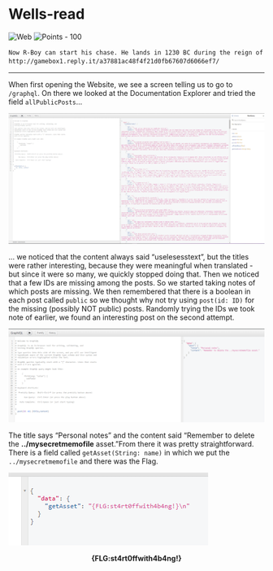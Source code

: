 # Wells-read

![Web](https://img.shields.io/badge/Web--blue?style=for-the-badge) ![Points - 100](https://img.shields.io/badge/Points-100-9cf?style=for-the-badge)

```txt
Now R-Boy can start his chase. He lands in 1230 BC during the reign of Ramses II. In the Valley of the Temples, Zer0 has plundered Nefertiti’s tomb to resell the precious treasures on the black market. By accident, the guards catch R-Boy near the tomb. To prove he’s not a thief, he has to show his devotion to the Pharaoh by finding a secret note.
http://gamebox1.reply.it/a37881ac48f4f21d0fb67607d6066ef7/
```

---

When first opening the Website, we see a screen telling us to go to `/graphql`. On there we looked at the Documentation Explorer and tried the field `allPublicPosts`...

![allposts](./allposts.png)

... we noticed that the content always said “uselesesstext”, but the titles were rather interesting, because they were meaningful when translated - but since it were so many, we quickly stopped doing that. Then we noticed that a few IDs are missing among the posts. So we started taking notes of which posts are missing. We then remembered that there is a boolean in each post called `public` so we thought why not try using `post(id: ID)` for the missing (possibly NOT public) posts. Randomly trying the IDs we took note of earlier, we found an interesting post on the second attempt.

![interestingpost](./interestingpost.png)

The title says “Personal notes” and the content said “Remember to delete the **../mysecretmemofile** asset.”From there it was pretty straightforward. There is a field called `getAsset(String: name)` in which we put the `../mysecretmemofile` and there was the Flag.

![mysecretmemofile](./mysecretmemofile.png)



<center><b>{FLG:st4rt0ffwith4b4ng!}</b></center>

